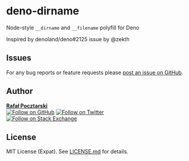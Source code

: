 deno-dirname
=
Node-style `__dirname` and `__filename` polyfill for Deno

Inspired by denoland/deno#2125 issue by @zekth

Issues
-
For any bug reports or feature requests please
[post an issue on GitHub][issues-url].

Author
-
[**Rafał Pocztarski**](https://pocztarski.com/)
<br/>
[![Follow on GitHub][github-follow-img]][github-follow-url]
[![Follow on Twitter][twitter-follow-img]][twitter-follow-url]
<br/>
[![Follow on Stack Exchange][stackexchange-img]][stackoverflow-url]

License
-
MIT License (Expat). See [LICENSE.md](LICENSE.md) for details.

[github-url]: https://github.com/rsp/deno-dirname
[readme-url]: https://github.com/rsp/deno-dirname#readme
[issues-url]: https://github.com/rsp/deno-dirname/issues
[license-url]: https://github.com/rsp/deno-dirname/blob/master/LICENSE.md
[travis-url]: https://travis-ci.org/rsp/deno-dirname
[travis-img]: https://travis-ci.org/rsp/deno-dirname.svg?branch=master
[github-follow-url]: https://github.com/rsp
[github-follow-img]: https://img.shields.io/github/followers/rsp.svg?style=social&logo=github&label=Follow
[twitter-follow-url]: https://twitter.com/intent/follow?screen_name=pocztarski
[twitter-follow-img]: https://img.shields.io/twitter/follow/pocztarski.svg?style=social&logo=twitter&label=Follow
[stackoverflow-url]: https://stackoverflow.com/users/613198/rsp
[stackexchange-url]: https://stackexchange.com/users/303952/rsp
[stackexchange-img]: https://stackexchange.com/users/flair/303952.png
